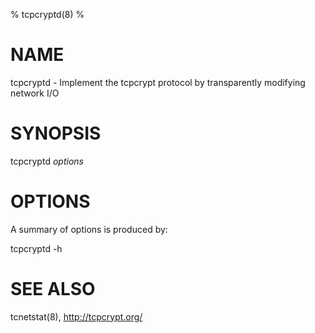 % tcpcryptd(8)
% 

# NAME

tcpcryptd - Implement the tcpcrypt protocol by transparently modifying network I/O 

# SYNOPSIS

tcpcryptd _options_

# OPTIONS

A summary of options is produced by:

  tcpcryptd -h

# SEE ALSO

tcnetstat(8), http://tcpcrypt.org/

